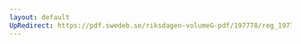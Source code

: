 ```yaml
---
layout: default
UpRedirect: https://pdf.swedeb.se/riksdagen-volumeG-pdf/197778/reg_197778__reg_02/reg_197778__reg_02_0142.pdf
---
```

